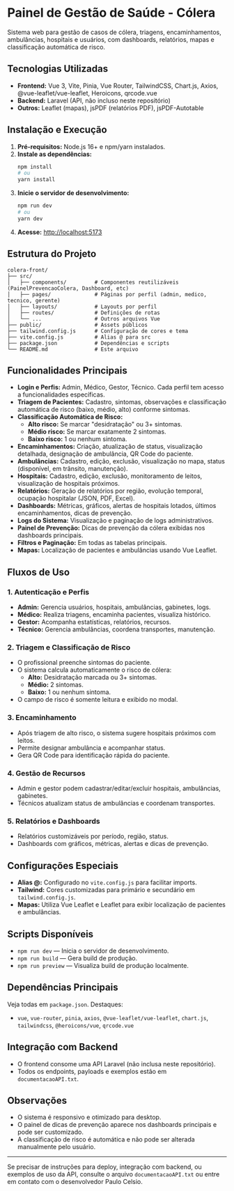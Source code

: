 # Painel de Gestão de Saúde - Cólera

Sistema web para gestão de casos de cólera, triagens, encaminhamentos, ambulâncias, hospitais e usuários, com dashboards, relatórios, mapas e classificação automática de risco.

## Tecnologias Utilizadas

- **Frontend:** Vue 3, Vite, Pinia, Vue Router, TailwindCSS, Chart.js, Axios, @vue-leaflet/vue-leaflet, Heroicons, qrcode.vue
- **Backend:** Laravel (API, não incluso neste repositório)
- **Outros:** Leaflet (mapas), jsPDF (relatórios PDF), jsPDF-Autotable

## Instalação e Execução

1. **Pré-requisitos:** Node.js 16+ e npm/yarn instalados.
2. **Instale as dependências:**
   ```bash
   npm install
   # ou
   yarn install
   ```
3. **Inicie o servidor de desenvolvimento:**
   ```bash
   npm run dev
   # ou
   yarn dev
   ```
4. **Acesse:** [http://localhost:5173](http://localhost:5173)

## Estrutura do Projeto

```
colera-front/
├── src/
│   ├── components/         # Componentes reutilizáveis (PainelPrevencaoColera, Dashboard, etc)
│   ├── pages/              # Páginas por perfil (admin, medico, tecnico, gerente)
│   ├── layouts/            # Layouts por perfil
│   ├── routes/             # Definições de rotas
│   └── ...                 # Outros arquivos Vue
├── public/                 # Assets públicos
├── tailwind.config.js      # Configuração de cores e tema
├── vite.config.js          # Alias @ para src
├── package.json            # Dependências e scripts
└── README.md               # Este arquivo
```

## Funcionalidades Principais

- **Login e Perfis:** Admin, Médico, Gestor, Técnico. Cada perfil tem acesso a funcionalidades específicas.
- **Triagem de Pacientes:** Cadastro, sintomas, observações e classificação automática de risco (baixo, médio, alto) conforme sintomas.
- **Classificação Automática de Risco:**
  - **Alto risco:** Se marcar "desidratação" ou 3+ sintomas.
  - **Médio risco:** Se marcar exatamente 2 sintomas.
  - **Baixo risco:** 1 ou nenhum sintoma.
- **Encaminhamentos:** Criação, atualização de status, visualização detalhada, designação de ambulância, QR Code do paciente.
- **Ambulâncias:** Cadastro, edição, exclusão, visualização no mapa, status (disponível, em trânsito, manutenção).
- **Hospitais:** Cadastro, edição, exclusão, monitoramento de leitos, visualização de hospitais próximos.
- **Relatórios:** Geração de relatórios por região, evolução temporal, ocupação hospitalar (JSON, PDF, Excel).
- **Dashboards:** Métricas, gráficos, alertas de hospitais lotados, últimos encaminhamentos, dicas de prevenção.
- **Logs do Sistema:** Visualização e paginação de logs administrativos.
- **Painel de Prevenção:** Dicas de prevenção da cólera exibidas nos dashboards principais.
- **Filtros e Paginação:** Em todas as tabelas principais.
- **Mapas:** Localização de pacientes e ambulâncias usando Vue Leaflet.

## Fluxos de Uso

### 1. Autenticação e Perfis

- **Admin:** Gerencia usuários, hospitais, ambulâncias, gabinetes, logs.
- **Médico:** Realiza triagens, encaminha pacientes, visualiza histórico.
- **Gestor:** Acompanha estatísticas, relatórios, recursos.
- **Técnico:** Gerencia ambulâncias, coordena transportes, manutenção.

### 2. Triagem e Classificação de Risco

- O profissional preenche sintomas do paciente.
- O sistema calcula automaticamente o risco de cólera:
  - **Alto:** Desidratação marcada ou 3+ sintomas.
  - **Médio:** 2 sintomas.
  - **Baixo:** 1 ou nenhum sintoma.
- O campo de risco é somente leitura e exibido no modal.

### 3. Encaminhamento

- Após triagem de alto risco, o sistema sugere hospitais próximos com leitos.
- Permite designar ambulância e acompanhar status.
- Gera QR Code para identificação rápida do paciente.

### 4. Gestão de Recursos

- Admin e gestor podem cadastrar/editar/excluir hospitais, ambulâncias, gabinetes.
- Técnicos atualizam status de ambulâncias e coordenam transportes.

### 5. Relatórios e Dashboards

- Relatórios customizáveis por período, região, status.
- Dashboards com gráficos, métricas, alertas e dicas de prevenção.

## Configurações Especiais

- **Alias @:** Configurado no `vite.config.js` para facilitar imports.
- **Tailwind:** Cores customizadas para primário e secundário em `tailwind.config.js`.
- **Mapas:** Utiliza Vue Leaflet e Leaflet para exibir localização de pacientes e ambulâncias.

## Scripts Disponíveis

- `npm run dev` — Inicia o servidor de desenvolvimento.
- `npm run build` — Gera build de produção.
- `npm run preview` — Visualiza build de produção localmente.

## Dependências Principais

Veja todas em `package.json`. Destaques:
- `vue`, `vue-router`, `pinia`, `axios`, `@vue-leaflet/vue-leaflet`, `chart.js`, `tailwindcss`, `@heroicons/vue`, `qrcode.vue`

## Integração com Backend

- O frontend consome uma API Laravel (não inclusa neste repositório).
- Todos os endpoints, payloads e exemplos estão em `documentacaoAPI.txt`.

## Observações

- O sistema é responsivo e otimizado para desktop.
- O painel de dicas de prevenção aparece nos dashboards principais e pode ser customizado.
- A classificação de risco é automática e não pode ser alterada manualmente pelo usuário.

---

Se precisar de instruções para deploy, integração com backend, ou exemplos de uso da API, consulte o arquivo `documentacaoAPI.txt` ou entre em contato com o desenvolvedor Paulo Celsio.
